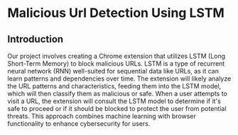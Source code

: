 # Malicious Url Detection Using LSTM
## Introduction
Our project involves creating a Chrome extension that utilizes LSTM (Long Short-Term Memory) to block malicious URLs. LSTM is a type of recurrent neural network (RNN) well-suited for sequential data like URLs, as it can learn patterns and dependencies over time. The extension will likely analyze the URL patterns and characteristics, feeding them into the LSTM model, which will then classify them as malicious or safe. When a user attempts to visit a URL, the extension will consult the LSTM model to determine if it's safe to proceed or if it should be blocked to protect the user from potential threats. This approach combines machine learning with browser functionality to enhance cybersecurity for users.
